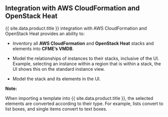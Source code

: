 ## Integration with AWS CloudFormation and OpenStack Heat

{{ site.data.product.title }} integration with AWS CloudFormation and OpenStack Heat
provides an ability to:

  - Inventory all **AWS CloudFormation** and **OpenStack Heat** stacks
    and elements into **CFME’s VMDB**.

  - Model the relationships of instances to their stacks, inclusive of
    the UI. Example, selecting an instance within a region that is
    within a stack, the UI shows this on the standard instance view.

  - Model the stack and its elements in the UI.

**Note:**

When importing a template into {{ site.data.product.title }}, the selected elements
are converted according to their type. For example, lists convert to
list boxes, and single items convert to text boxes.

</div>
